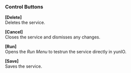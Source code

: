 
### Control Buttons

**[Delete]**<br>
Deletes the service.

**[Cancel]**<br>
Closes the service and dismisses any changes.

**[Run]**<br>
Opens the *Run Menu* to testrun the service directly in yunIO.

**[Save]**<br>
Saves the service.